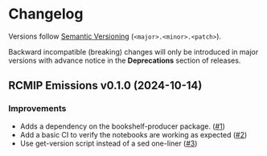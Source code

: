 # Changelog

Versions follow [Semantic Versioning](https://semver.org/) (`<major>.<minor>.<patch>`).

Backward incompatible (breaking) changes will only be introduced in major versions
with advance notice in the **Deprecations** section of releases.

<!--
You should *NOT* be adding new changelog entries to this file,
this file is managed by towncrier.
See `changelog/README.md`.

You *may* edit previous changelogs to fix problems like typo corrections or such.
To add a new changelog entry, please see
`changelog/README.md`
and https://pip.pypa.io/en/latest/development/contributing/#news-entries,
noting that we use the `changelog` directory instead of news,
markdown instead of restructured text and use slightly different categories
from the examples given in that link.
-->

<!-- towncrier release notes start -->

## RCMIP Emissions v0.1.0 (2024-10-14)

### Improvements

- Adds a dependency on the bookshelf-producer package. ([#1](https://github.com/climate-resource/bookshelf-rcmip-emissions/pull/1))
- Add a basic CI to verify the notebooks are working as expected ([#2](https://github.com/climate-resource/bookshelf-rcmip-emissions/pull/2))
- Use get-version script instead of a sed one-liner ([#3](https://github.com/climate-resource/bookshelf-rcmip-emissions/pull/3))
